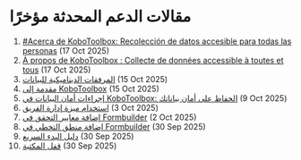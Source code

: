 # مقالات الدعم المحدثة مؤخرًا

<!--This page is auto generated using the `scripts/last-updated.py` script, do not update manually-->
1. [#Acerca de KoboToolbox: Recolección de datos accesible para todas las personas](about_kobotoolbox_es.md) (17 Oct 2025)
1. [À propos de KoboToolbox : Collecte de données accessible à toutes et tous](about_kobotoolbox_fr.md) (17 Oct 2025)
1. [المرفقات الديناميكية للبيانات](dynamic_data_attachment.md) (15 Oct 2025)
1. [مقدمة إلى KoboToolbox](welcome.md) (15 Oct 2025)
1. [إجراءات أمان البيانات في KoboToolbox: الحفاظ على أمان بياناتك](is_my_data_safe.md) (9 Oct 2025)
1. [استخدام ميزة إدارة الفريق](getting_started_organization_feature.md) (3 Oct 2025)
1. [إضافة معايير التحقق في Formbuilder](validation_criteria.md) (2 Oct 2025)
1. [إضافة منطق التخطي في Formbuilder](skip_logic.md) (30 Sep 2025)
1. [دليل البدء السريع](quick_start.md) (30 Sep 2025)
1. [قفل المكتبة](library_locking.md) (30 Sep 2025)